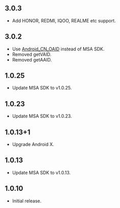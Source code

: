 ## 3.0.3

* Add HONOR, REDMI, IQOO, REALME etc support.

## 3.0.2

* Use [Android_CN_OAID](https://github.com/gzu-liyujiang/Android_CN_OAID) instead of MSA SDK.
* Removed getVAID.
* Removed getAAID.

## 1.0.25

* Update MSA SDK to v1.0.25.

## 1.0.23

* Update MSA SDK to v1.0.23.

## 1.0.13+1

* Upgrade Android X.

## 1.0.13

* Update MSA SDK to v1.0.13.

## 1.0.10

* Initial release.
